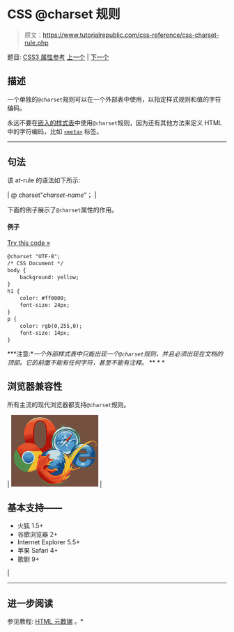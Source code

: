 # CSS @charset 规则

> 原文：<https://www.tutorialrepublic.com/css-reference/css-charset-rule.php>

题目: [CSS3 属性参考](css3-properties.php) [上一个](css-z-index-property.php) | [下一个](css-font-face-rule.php)

## 描述

一个单独的`@charset`规则可以在一个外部表中使用，以指定样式规则和值的字符编码。

永远不要在[嵌入的样式表](../html-tutorial/html-styles.php#embedded-style-sheet)中使用`@charset`规则，因为还有其他方法来定义 HTML 中的字符编码，比如 [`<meta>`](../html-reference/html-meta-tag.php) 标签。

* * *

## 句法

该 at-rule 的语法如下所示:

| @ charset"*charset-name*"； |

下面的例子展示了`@charset`属性的作用。

#### 例子

[Try this code »](../codelab.php?topic=css&file=charset-rule "Try this code using online Editor")

```
@charset "UTF-8";
/* CSS Document */
body {
    background: yellow;
}
h1 {
    color: #ff0000;
    font-size: 24px;
}
p {
    color: rgb(0,255,0);
    font-size: 14px;
}
```

 ***注意:**一个外部样式表中只能出现一个`@charset`规则，并且必须出现在文档的顶部。它的前面不能有任何字符，甚至不能有注释。*  ** * *

## 浏览器兼容性

所有主流的现代浏览器都支持`@charset`规则。

| ![Browsers Icon](img/e9331123c77668c1832e541c2fca1002.png) | 

## 基本支持——

*   火狐 1.5+
*   谷歌浏览器 2+
*   Internet Explorer 5.5+
*   苹果 Safari 4+
*   歌剧 9+

 |

* * *

## 进一步阅读

参见教程: [HTML 元数据](../html-tutorial/html-meta.php) 。*